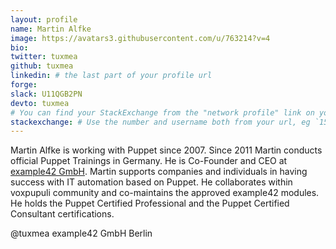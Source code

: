 ```yaml
---
layout: profile
name: Martin Alfke
image: https://avatars3.githubusercontent.com/u/763214?v=4
bio: 
twitter: tuxmea
github: tuxmea
linkedin: # the last part of your profile url
forge:
slack: U11QGB2PN
devto: tuxmea
# You can find your StackExchange from the "network profile" link on your stackoverflow page
stackexchange: # Use the number and username both from your url, eg `15186808/binford2k`
---
```


Martin Alfke is working with Puppet since 2007. Since 2011 Martin conducts official Puppet Trainings in Germany.
He is Co-Founder and CEO at [example42 GmbH](https://example42.com).
Martin supports companies and individuals in having success with IT automation based on Puppet.
He collaborates within voxpupuli community and co-maintains the approved example42 modules.
He holds the Puppet Certified Professional and the Puppet Certified Consultant certifications.

@tuxmea
example42 GmbH
Berlin


